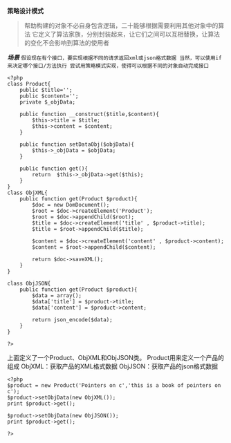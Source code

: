 **策略设计模式**
>帮助构建的对象不必自身包含逻辑，二十能够根据需要利用其他对象中的算法 
>它定义了算法家族，分别封装起来，让它们之间可以互相替换，让算法的变化不会影响到算法的使用者

***场景***
`
假设现在有个接口，要实现根据不同的请求返回xml或json格式数据
当然，可以使用if来决定哪个接口/方法执行
尝试用策略模式实现，使得可以根据不同的对象自动完成接口
`
```
<?php
class Product{
	public $title='';
	public $content='';
	private $_objData;

	public function __construct($title,$content){
		$this->title = $title;
		$this->content = $content;
	}

	public function setDataObj($objData){
		$this->_objData = $objData;
	}

	public function get(){
		return 	$this->_objData->get($this);
	}
}
class ObjXML{
	public function get(Product $product){
		$doc = new DomDocument();
		$root = $doc->createElement('Product');
		$root = $doc->appendChild($root);
		$title = $doc->createElement('title' , $product->title);
		$title = $root->appendChild($title);

		$content = $doc->createElement('content' , $product->content);
		$content = $root->appendChild($content);

		return $doc->saveXML();
	}
}

class ObjJSON{
	public function get(Product $product){
		$data = array();
		$data['title'] = $product->title;
		$data['content'] = $product->content;
		
		return json_encode($data);
	}
}

?>
```
上面定义了一个Product、ObjXML和ObjJSON类。
Product用来定义一个产品的组成
ObjXML：获取产品的XML格式数据
ObjJSON：获取产品的json格式数据

```
<?php
$product = new Product('Pointers on c','this is a book of pointers on c');
$product->setObjData(new ObjXML());
print $product->get();

$product->setObjData(new ObjJSON());
print $product->get();

?>
```
